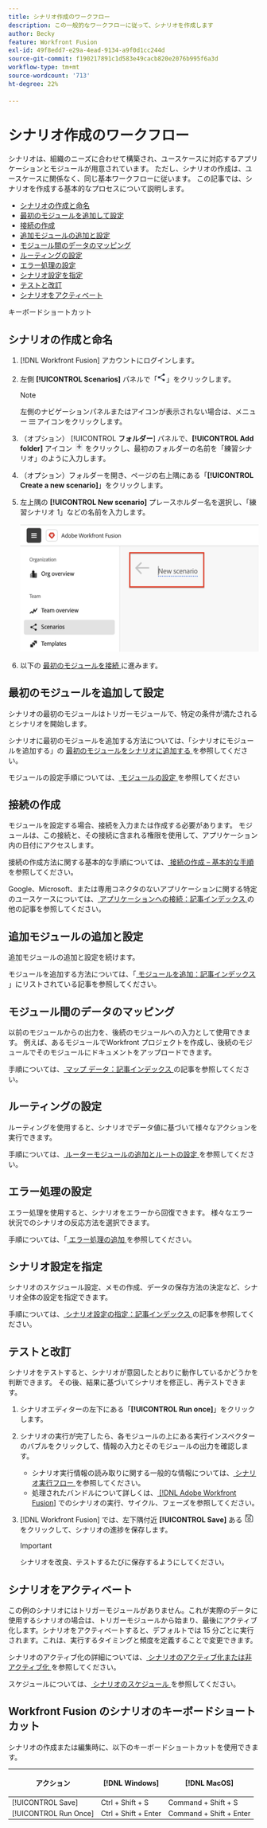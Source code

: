 ```yaml
---
title: シナリオ作成のワークフロー
description: この一般的なワークフローに従って、シナリオを作成します
author: Becky
feature: Workfront Fusion
exl-id: 49f8edd7-e29a-4ead-9134-a9f0d1cc244d
source-git-commit: f190217891c1d583e49cacb820e2076b995f6a3d
workflow-type: tm+mt
source-wordcount: '713'
ht-degree: 22%

---
```


# シナリオ作成のワークフロー

シナリオは、組織のニーズに合わせて構築され、ユースケースに対応するアプリケーションとモジュールが用意されています。 ただし、シナリオの作成は、ユースケースに関係なく、同じ基本ワークフローに従います。 この記事では、シナリオを作成する基本的なプロセスについて説明します。


* [シナリオの作成と命名](#create-and-name-the-scenario)
* [最初のモジュールを追加して設定](#configure-the-first-module)
* [接続の作成](#create-connections)
* [追加モジュールの追加と設定](#add-and-configure-additional-modules)
* [モジュール間のデータのマッピング](#map-data-between-modules)
* [ルーティングの設定](#configure-routing)
* [エラー処理の設定](#configure-error-handling)
* [シナリオ設定を指定](#onfigure-scenario-settings)
* [テストと改訂](#test-and-revise)
* [シナリオをアクティベート](#activate-the-scenario)

キーボードショートカット



## シナリオの作成と命名

1. [!DNL Workfront Fusion] アカウントにログインします。
1. 左側 **[!UICONTROL Scenarios]** パネルで「![](assets/scenarios-icon.png)」をクリックします。

   >[!NOTE]
   >
   >左側のナビゲーションパネルまたはアイコンが表示されない場合は、メニュー ![メニュー](assets/main-menu-icon-left-nav.png) アイコンをクリックします。

1. （オプション） [!UICONTROL **フォルダー**] パネルで、**[!UICONTROL Add folder]** アイコン ![](assets/add-folder-icon.png) をクリックし、最初のフォルダーの名前を「練習シナリオ」のように入力します。

1. （オプション）フォルダーを開き、ページの右上隅にある「**[!UICONTROL Create a new scenario]**」をクリックします。

1. 左上隅の **[!UICONTROL New scenario]** プレースホルダー名を選択し、「練習シナリオ 1」などの名前を入力します。

   ![](assets/name-the-scenario.png)

1. 以下の [ 最初のモジュールを接続 ](#2-connect-the-first-module) に進みます。

## 最初のモジュールを追加して設定

シナリオの最初のモジュールはトリガーモジュールで、特定の条件が満たされるとシナリオを開始します。

シナリオに最初のモジュールを追加する方法については、「シナリオにモジュールを追加する」の [ 最初のモジュールをシナリオに追加する ](/help/workfront-fusion/create-scenarios/add-modules/add-a-module-basic.md#add-the-first-module-to-a-scenario) を参照してください。

モジュールの設定手順については、[ モジュールの設定 ](/help/workfront-fusion/create-scenarios/add-modules/configure-a-modules-settings.md) を参照してください

## 接続の作成

モジュールを設定する場合、接続を入力または作成する必要があります。 モジュールは、この接続と、その接続に含まれる権限を使用して、アプリケーション内の日付にアクセスします。

接続の作成方法に関する基本的な手順については、[ 接続の作成 – 基本的な手順 ](/help/workfront-fusion/create-scenarios/connect-to-apps/connect-to-fusion-general.md) を参照してください。

Google、Microsoft、または専用コネクタのないアプリケーションに関する特定のユースケースについては、[ アプリケーションへの接続：記事インデックス ](/help/workfront-fusion/create-scenarios/connect-to-apps/connect-to-apps-toc.md) の他の記事を参照してください。

## 追加モジュールの追加と設定

追加モジュールの追加と設定を続けます。

モジュールを追加する方法については、「[ モジュールを追加：記事インデックス ](/help/workfront-fusion/create-scenarios/add-modules/add-modules-toc.md)」にリストされている記事を参照してください。

## モジュール間のデータのマッピング

以前のモジュールからの出力を、後続のモジュールへの入力として使用できます。 例えば、あるモジュールでWorkfront プロジェクトを作成し、後続のモジュールでそのモジュールにドキュメントをアップロードできます。

手順については、[ マップ データ：記事インデックス ](/help/workfront-fusion/create-scenarios/map-data/map-data-toc.md) の記事を参照してください。

## ルーティングの設定

ルーティングを使用すると、シナリオでデータ値に基づいて様々なアクションを実行できます。

手順については、[ ルーターモジュールの追加とルートの設定 ](/help/workfront-fusion/create-scenarios/add-modules/router-module.md) を参照してください。

## エラー処理の設定

エラー処理を使用すると、シナリオをエラーから回復できます。 様々なエラー状況でのシナリオの反応方法を選択できます。

手順については、「[ エラー処理の追加 ](/help/workfront-fusion/create-scenarios/config-error-handling/error-handling.md) を参照してください。

## シナリオ設定を指定

シナリオのスケジュール設定、メモの作成、データの保存方法の決定など、シナリオ全体の設定を指定できます。

手順については、[ シナリオ設定の指定：記事インデックス ](/help/workfront-fusion/create-scenarios/config-scenarios-settings/config-scenario-settings-toc.md) の記事を参照してください。

## テストと改訂

シナリオをテストすると、シナリオが意図したとおりに動作しているかどうかを判断できます。 その後、結果に基づいてシナリオを修正し、再テストできます。

1. シナリオエディターの左下にある「**[!UICONTROL Run once]**」をクリックします。
1. シナリオの実行が完了したら、各モジュールの上にある実行インスペクターのバブルをクリックして、情報の入力とそのモジュールの出力を確認します。

   * シナリオ実行情報の読み取りに関する一般的な情報については、[ シナリオ実行フロー ](/help/workfront-fusion/references/scenarios/scenario-execution-flow.md) を参照してください。
   * 処理されたバンドルについて詳しくは、[ [!DNL Adobe Workfront Fusion]](/help/workfront-fusion/references/scenarios/scenario-execution-cycles-phases.md) でのシナリオの実行、サイクル、フェーズを参照してください。

1. [!DNL Workfront Fusion] では、左下隅付近 **[!UICONTROL Save]** ある ![](assets/save-icon.png) をクリックして、シナリオの進捗を保存します。

   >[!IMPORTANT]
   >
   >シナリオを改良、テストするたびに保存するようにしてください。

## シナリオをアクティベート

この例のシナリオにはトリガーモジュールがありません。これが実際のデータに使用するシナリオの場合は、トリガーモジュールから始まり、最後にアクティブ化します。シナリオをアクティベートすると、デフォルトでは 15 分ごとに実行されます。これは、実行するタイミングと頻度を定義することで変更できます。

シナリオのアクティブ化の詳細については、[ シナリオのアクティブ化または非アクティブ化 ](/help/workfront-fusion/manage-scenarios/activate-deactivate-scenarios.md) を参照してください。

スケジュールについては、[ シナリオのスケジュール ](/help/workfront-fusion/create-scenarios/config-scenarios-settings/schedule-a-scenario.md) を参照してください。

## Workfront Fusion のシナリオのキーボードショートカット

シナリオの作成または編集時に、以下のキーボードショートカットを使用できます。

<table style="table-layout:auto"> 
 <col data-mc-conditions=""> 
 <col data-mc-conditions=""> 
 <col data-mc-conditions=""> 
 <thead> 
  <tr> 
   <th> <p>アクション</p> </th> 
   <th>[!DNL Windows]</th> 
   <th> <p>[!DNL MacOS]</p> </th> 
  </tr> 
 </thead> 
 <tbody> 
  <tr> 
   <td role="rowheader">[!UICONTROL Save] </td> 
   <td>Ctrl + Shift + S</td> 
   <td><span style="font-weight: normal;">Command + Shift + S</span> </td> 
  </tr> 
  <tr> 
   <td role="rowheader">[!UICONTROL Run Once]</td> 
   <td>Ctrl + Shift + Enter</td> 
   <td><span style="font-weight: normal;">Command + Shift + Enter</span> </td> 
  </tr> 
 </tbody> 
</table>




